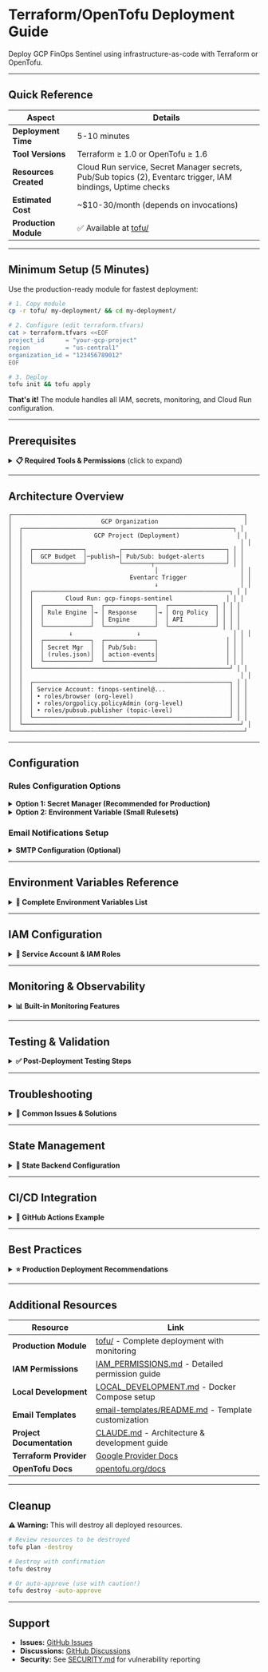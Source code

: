 # Terraform/OpenTofu Deployment Guide

Deploy GCP FinOps Sentinel using infrastructure-as-code with Terraform or OpenTofu.

---

## Quick Reference

| Aspect | Details |
|--------|---------|
| **Deployment Time** | 5-10 minutes |
| **Tool Versions** | Terraform ≥ 1.0 or OpenTofu ≥ 1.6 |
| **Resources Created** | Cloud Run service, Secret Manager secrets, Pub/Sub topics (2), Eventarc trigger, IAM bindings, Uptime checks |
| **Estimated Cost** | ~$10-30/month (depends on invocations) |
| **Production Module** | ✅ Available at [tofu/](../tofu/) |

---

## Minimum Setup (5 Minutes)

Use the production-ready module for fastest deployment:

```bash
# 1. Copy module
cp -r tofu/ my-deployment/ && cd my-deployment/

# 2. Configure (edit terraform.tfvars)
cat > terraform.tfvars <<EOF
project_id      = "your-gcp-project"
region          = "us-central1"
organization_id = "123456789012"
EOF

# 3. Deploy
tofu init && tofu apply
```

**That's it!** The module handles all IAM, secrets, monitoring, and Cloud Run configuration.

---

## Prerequisites

<details>
<summary><b>📋 Required Tools & Permissions</b> (click to expand)</summary>

### Tools Required

| Tool | Version | Purpose |
|------|---------|---------|
| **Terraform** or **OpenTofu** | ≥ 1.0 / ≥ 1.6 | Infrastructure provisioning |
| **gcloud CLI** | Latest | GCP authentication & API enablement |
| **GCP Project** | - | Must have billing enabled |

### GCP APIs to Enable

```bash
gcloud services enable \
  cloudfunctions.googleapis.com \
  cloudbuild.googleapis.com \
  cloudrun.googleapis.com \
  eventarc.googleapis.com \
  artifactregistry.googleapis.com \
  pubsub.googleapis.com \
  cloudresourcemanager.googleapis.com \
  orgpolicy.googleapis.com \
  secretmanager.googleapis.com \
  --project=YOUR_PROJECT_ID
```

### Deployment Service Account Permissions

Your deployment identity (user or service account) needs:

| Role | Purpose | Scope |
|------|---------|-------|
| `roles/run.admin` | Create Cloud Run services | Project |
| `roles/iam.serviceAccountAdmin` | Create service accounts | Project |
| `roles/pubsub.admin` | Create Pub/Sub topics | Project |
| `roles/secretmanager.admin` | Create Secret Manager secrets | Project |
| `roles/resourcemanager.organizationAdmin` | Grant org-level IAM to service account | Organization |
| `roles/eventarc.admin` | Create Eventarc triggers | Project |

</details>

---

## Architecture Overview

```
┌─────────────────────────────────────────────────────────────────┐
│                         GCP Organization                        │
│  ┌───────────────────────────────────────────────────────────┐ │
│  │                    GCP Project (Deployment)                │ │
│  │                                                             │ │
│  │  ┌──────────────┐         ┌─────────────────────────────┐ │ │
│  │  │  GCP Budget  │─publish→│ Pub/Sub: budget-alerts      │ │ │
│  │  └──────────────┘         └────────┬────────────────────┘ │ │
│  │                                     │                       │ │
│  │                              Eventarc Trigger               │ │
│  │                                     ↓                       │ │
│  │  ┌───────────────────────────────────────────────────────┐ │ │
│  │  │         Cloud Run: gcp-finops-sentinel               │ │ │
│  │  │  ┌─────────────┐  ┌──────────────┐  ┌─────────────┐ │ │ │
│  │  │  │ Rule Engine │→ │ Response     │→ │ Org Policy  │ │ │ │
│  │  │  │             │  │ Engine       │  │ API         │ │ │ │
│  │  │  └─────────────┘  └──────────────┘  └─────────────┘ │ │ │
│  │  │          ↓                  ↓                          │ │ │
│  │  │  ┌─────────────┐  ┌──────────────┐                   │ │ │
│  │  │  │ Secret Mgr  │  │ Pub/Sub:     │                   │ │ │
│  │  │  │ (rules.json)│  │ action-events│                   │ │ │
│  │  │  └─────────────┘  └──────────────┘                   │ │ │
│  │  └───────────────────────────────────────────────────────┘ │ │
│  │                                                             │ │
│  │  ┌───────────────────────────────────────────────────────┐ │ │
│  │  │ Service Account: finops-sentinel@...                  │ │ │
│  │  │ • roles/browser (org-level)                           │ │ │
│  │  │ • roles/orgpolicy.policyAdmin (org-level)             │ │ │
│  │  │ • roles/pubsub.publisher (topic-level)                │ │ │
│  │  └───────────────────────────────────────────────────────┘ │ │
│  └─────────────────────────────────────────────────────────────┘ │
└─────────────────────────────────────────────────────────────────┘
```

---

## Configuration

### Rules Configuration Options

<details>
<summary><b>Option 1: Secret Manager (Recommended for Production)</b></summary>

The production module uses Secret Manager for secure, updateable rules:

```hcl
# In tofu/ module - automatically configured
resource "google_secret_manager_secret" "rules_config" {
  secret_id = "finops-sentinel-rules"

  replication {
    automatic = true
  }
}

# Update rules without redeploying:
echo '{"rules":[...]}' | gcloud secrets versions add finops-sentinel-rules --data-file=-
```

**✅ Advantages:**
- Update rules without redeploying Cloud Run
- Automatic versioning and rollback
- Encrypted at rest
- Audit trail via Cloud Logging

</details>

<details>
<summary><b>Option 2: Environment Variable (Small Rulesets)</b></summary>

For simple deployments:

```hcl
resource "google_cloud_run_v2_service" "finops_sentinel" {
  template {
    containers {
      env {
        name  = "RULES_CONFIG"
        value = jsonencode({
          rules = [
            {
              name = "critical_budget_breach"
              conditions = {
                threshold_percent = { operator = ">=", value = 100 }
              }
              actions = [{
                type = "restrict_services"
                target_projects = ["prod-project-1"]
                services = ["compute.googleapis.com"]
              }]
            }
          ]
        })
      }
    }
  }
}
```

**❌ Limitations:**
- Environment variable size limit (32 KB)
- Requires redeployment to update rules
- Less secure (visible in console)

</details>

### Email Notifications Setup

<details>
<summary><b>SMTP Configuration (Optional)</b></summary>

Enable email notifications via environment variables and Secret Manager:

```hcl
resource "google_cloud_run_v2_service" "finops_sentinel" {
  template {
    containers {
      # Public SMTP settings
      env {
        name  = "SMTP_HOST"
        value = "smtp.gmail.com"
      }
      env {
        name  = "SMTP_PORT"
        value = "587"
      }
      env {
        name  = "SMTP_USE_TLS"
        value = "true"
      }
      env {
        name  = "SMTP_FROM_EMAIL"
        value = "finops-alerts@example.com"
      }

      # Sensitive credentials from Secret Manager
      env {
        name = "SMTP_USER"
        value_source {
          secret_key_ref {
            secret  = google_secret_manager_secret.smtp_user.secret_id
            version = "latest"
          }
        }
      }
      env {
        name = "SMTP_PASSWORD"
        value_source {
          secret_key_ref {
            secret  = google_secret_manager_secret.smtp_password.secret_id
            version = "latest"
          }
        }
      }
    }
  }
}
```

**Popular SMTP Providers:**
- **Gmail**: Use App Passwords (not regular password)
- **SendGrid**: Username=`apikey`, password=API key
- **AWS SES**: Get SMTP credentials from SES console
- **Mailgun**: SMTP credentials from Mailgun dashboard

**See:** `email-templates/README.md` for template customization

</details>

---

## Environment Variables Reference

<details>
<summary><b>📝 Complete Environment Variables List</b></summary>

| Variable | Description | Required | Default |
|----------|-------------|----------|---------|
| `ORGANIZATION_ID` | GCP Organization ID | ✅ Yes | - |
| `RULES_CONFIG_PATH` | Path to rules file | ⚠️ If not using `RULES_CONFIG` | `/workspace/rules.json` |
| `RULES_CONFIG` | Rules as JSON/YAML string | ⚠️ If not using `RULES_CONFIG_PATH` | - |
| `ACTION_EVENT_TOPIC` | Pub/Sub topic for action auditing | ❌ No | - |
| `DRY_RUN` | Log actions without executing | ❌ No | `false` |
| `LOG_LEVEL` | Logging verbosity | ❌ No | `INFO` |
| `SMTP_HOST` | SMTP server hostname | ❌ No | - |
| `SMTP_PORT` | SMTP server port | ❌ No | `587` (TLS) |
| `SMTP_USE_TLS` | Enable STARTTLS | ❌ No | `true` |
| `SMTP_USER` | SMTP username | ❌ No | - |
| `SMTP_PASSWORD` | SMTP password | ❌ No | - |
| `SMTP_FROM_EMAIL` | Sender email address | ❌ No | `$SMTP_USER` |
| `TEMPLATE_DIR` | Custom email templates path | ❌ No | `/workspace/email-templates` |

</details>

---

## IAM Configuration

<details>
<summary><b>🔐 Service Account & IAM Roles</b></summary>

The production module automatically creates and configures the service account:

```hcl
# Service account creation
resource "google_service_account" "finops_sentinel" {
  account_id   = "finops-sentinel"
  display_name = "GCP FinOps Sentinel"
  description  = "Service account for budget enforcement"
}

# Organization-level permissions
resource "google_organization_iam_member" "browser" {
  org_id = var.organization_id
  role   = "roles/browser"
  member = "serviceAccount:${google_service_account.finops_sentinel.email}"
}

resource "google_organization_iam_member" "orgpolicy_admin" {
  org_id = var.organization_id
  role   = "roles/orgpolicy.policyAdmin"
  member = "serviceAccount:${google_service_account.finops_sentinel.email}"
}

# Topic-level permission (least privilege)
resource "google_pubsub_topic_iam_member" "publisher" {
  count  = var.enable_action_events ? 1 : 0
  topic  = google_pubsub_topic.action_events[0].name
  role   = "roles/pubsub.publisher"
  member = "serviceAccount:${google_service_account.finops_sentinel.email}"
}
```

**See:** [IAM_PERMISSIONS.md](IAM_PERMISSIONS.md) for detailed permission requirements and troubleshooting

</details>

---

## Monitoring & Observability

<details>
<summary><b>📊 Built-in Monitoring Features</b></summary>

The production module includes comprehensive monitoring:

### Uptime Checks
- HTTP health checks every 15 minutes
- Validates Cloud Run service availability
- Alerts on consecutive failures

### Alert Policies
```hcl
# High error rate alert
resource "google_monitoring_alert_policy" "function_errors" {
  display_name = "FinOps Sentinel - High Error Rate"
  conditions {
    display_name = "Error rate > 5%"
    condition_threshold {
      filter     = "resource.type=\"cloud_run_revision\" AND metric.type=\"run.googleapis.com/request_count\" AND metric.labels.response_code_class=\"5xx\""
      comparison = "COMPARISON_GT"
      threshold_value = 5
      duration   = "300s"
    }
  }
  notification_channels = [var.alert_email]
}

# Failed policy actions
resource "google_monitoring_alert_policy" "failed_actions" {
  display_name = "FinOps Sentinel - Failed Policy Actions"
  conditions {
    display_name = "Policy enforcement failures"
    condition_matched_log {
      filter = <<-EOT
        resource.type="cloud_run_revision"
        resource.labels.service_name="gcp-finops-sentinel"
        jsonPayload.success=false
      EOT
    }
  }
}
```

### Action Event Publishing
Optional Pub/Sub topic for audit trail:
- Every policy action published as structured event
- Includes success/failure status, timestamps, details
- Subscribe for downstream integrations (SIEM, ticketing, analytics)

**See:** [CLAUDE.md - Policy Action Event Publishing](../CLAUDE.md#policy-action-event-publishing)

</details>

---

## Testing & Validation

<details>
<summary><b>✅ Post-Deployment Testing Steps</b></summary>

### 1. Verify Deployment

```bash
# Check Cloud Run service status
gcloud run services describe gcp-finops-sentinel \
  --project=$PROJECT_ID \
  --region=$REGION \
  --format="value(status.conditions)"

# Verify Eventarc trigger
gcloud eventarc triggers describe budget-alerts-trigger \
  --project=$PROJECT_ID \
  --location=$REGION
```

### 2. Publish Test Budget Alert

```bash
# Use the provided script
python scripts/publish-budget-alert-event.py \
  --project-id=$PROJECT_ID \
  --topic=budget-alerts \
  --cost=1200 \
  --budget=1000 \
  --threshold=120

# Or manually with gcloud
gcloud pubsub topics publish budget-alerts \
  --project=$PROJECT_ID \
  --message='{"costAmount":1200,"budgetAmount":1000}' \
  --attribute=billingAccountId=012345-ABCDEF-123456,budgetId=test-budget
```

### 3. Check Logs

```bash
# View Cloud Run logs
gcloud logging read "resource.type=cloud_run_revision AND resource.labels.service_name=gcp-finops-sentinel" \
  --project=$PROJECT_ID \
  --limit=50 \
  --format=json

# View structured action events
gcloud pubsub subscriptions pull finops-action-events-sub \
  --project=$PROJECT_ID \
  --auto-ack \
  --limit=10
```

### 4. Verify Policy Applied (if not dry-run)

```bash
# Check organization policy on target project
gcloud org-policies describe gcp.restrictServiceUsage \
  --project=TARGET_PROJECT_ID \
  --effective
```

</details>

---

## Troubleshooting

<details>
<summary><b>🔧 Common Issues & Solutions</b></summary>

### ❌ Cloud Run Service Not Receiving Events

**Symptoms:** Budget alerts published but service never invoked

**Checklist:**
- [ ] Verify Eventarc trigger exists: `gcloud eventarc triggers list --location=$REGION`
- [ ] Check trigger's service account has `eventarc.eventReceiver` role
- [ ] Confirm budget alerts publishing to correct topic
- [ ] Review Eventarc audit logs for delivery failures

**Fix:**
```bash
# Grant required role
gcloud run services add-iam-policy-binding gcp-finops-sentinel \
  --region=$REGION \
  --member="serviceAccount:$EVENTARC_SA" \
  --role="roles/run.invoker"
```

---

### ❌ Permission Denied Errors

**Symptoms:** `403 Forbidden` or `PERMISSION_DENIED` in logs

**Checklist:**
- [ ] Service account has `roles/browser` at organization level
- [ ] Service account has `roles/orgpolicy.policyAdmin` at organization level
- [ ] IAM policy changes propagated (can take 80+ seconds)
- [ ] Organization ID is correct in environment variable

**Debug:**
```bash
# Verify organization IAM bindings
gcloud organizations get-iam-policy $ORG_ID \
  --flatten="bindings[].members" \
  --filter="bindings.members:serviceAccount:finops-sentinel@$PROJECT_ID.iam.gserviceaccount.com"

# Should show roles/browser and roles/orgpolicy.policyAdmin
```

**See:** [IAM_PERMISSIONS.md - Troubleshooting](IAM_PERMISSIONS.md#troubleshooting-permission-issues)

---

### ❌ Project Discovery Returns 0 Projects

**Symptoms:** `target_labels` matching returns no projects despite labels existing

**Checklist:**
- [ ] Projects have correct labels: `gcloud projects list --filter='labels.env=prod'`
- [ ] Service account has `roles/browser` (required for project listing)
- [ ] Projects are ACTIVE (not pending deletion)
- [ ] Label syntax uses correct format: `{"env": "prod", "team": "backend"}`

**Debug:**
```bash
# Test label discovery with debug script
python scripts/debug-project-discovery.py \
  --labels env=prod team=backend \
  --org $ORG_ID \
  --compare-gcloud \
  --debug
```

**See:** [CLAUDE.md - Debug Project Discovery](../CLAUDE.md#debug-project-discovery-by-labels)

---

### ❌ Rules Not Updating After Secret Change

**Symptoms:** Updated rules in Secret Manager not reflected in enforcement

**Cause:** Cloud Run caches secret values until revision restart

**Fix:**
```bash
# Force new revision deployment (restarts all instances)
gcloud run services update gcp-finops-sentinel \
  --region=$REGION \
  --update-env-vars=FORCE_RESTART=$(date +%s)

# Or wait for next cold start (typically within 15 minutes)
```

---

### ❌ SMTP Email Sending Fails

**Symptoms:** `send_mail` actions fail with connection or authentication errors

**Checklist:**
- [ ] SMTP credentials stored in Secret Manager (not environment variables)
- [ ] Service account has `secretmanager.secretAccessor` role
- [ ] SMTP host/port/TLS settings correct for provider
- [ ] Network egress allowed from Cloud Run (not behind VPC restrictions)

**Gmail-specific:**
- [ ] Using App Password (not account password)
- [ ] 2FA enabled on Google account
- [ ] "Less secure apps" NOT required for App Passwords

**Test locally:**
```bash
# Set DRY_RUN=false to test actual SMTP connection
docker run -e SMTP_HOST=smtp.gmail.com \
  -e SMTP_USER=your-email@gmail.com \
  -e SMTP_PASSWORD=your-app-password \
  -e SMTP_PORT=587 \
  -e DRY_RUN=false \
  gcr.io/your-project/gcp-finops-sentinel:latest
```

</details>

---

## State Management

<details>
<summary><b>💾 State Backend Configuration</b></summary>

### Development (Local State)

```hcl
# No backend configuration - state stored locally
terraform {
  required_version = ">= 1.6"
}
```

**✅ Good for:** Local testing, experimentation
**❌ Avoid for:** Production, team collaboration

---

### Production (GCS Backend)

```hcl
terraform {
  backend "gcs" {
    bucket = "my-terraform-state"
    prefix = "finops-sentinel/prod"
  }
}
```

**Create backend bucket:**
```bash
gsutil mb -p $PROJECT_ID -l $REGION gs://my-terraform-state
gsutil versioning set on gs://my-terraform-state
```

**✅ Good for:** Production, team collaboration, disaster recovery

---

### Terraform Cloud Backend

```hcl
terraform {
  backend "remote" {
    organization = "my-org"
    workspaces {
      name = "finops-sentinel-prod"
    }
  }
}
```

**✅ Good for:** Managed state, built-in locking, remote runs, RBAC

</details>

---

## CI/CD Integration

<details>
<summary><b>🚀 GitHub Actions Example</b></summary>

```yaml
name: Deploy FinOps Sentinel

on:
  push:
    branches: [main]
    paths:
      - 'tofu/**'
      - '.github/workflows/deploy.yml'

jobs:
  deploy:
    runs-on: ubuntu-latest
    permissions:
      contents: read
      id-token: write  # For Workload Identity Federation

    steps:
      - uses: actions/checkout@v4

      - uses: google-github-actions/auth@v2
        with:
          workload_identity_provider: ${{ secrets.WIF_PROVIDER }}
          service_account: ${{ secrets.WIF_SERVICE_ACCOUNT }}

      - uses: opentofu/setup-opentofu@v1
        with:
          tofu_version: 1.6.0

      - name: Terraform Init
        run: tofu init
        working-directory: ./tofu

      - name: Terraform Plan
        run: tofu plan -out=tfplan
        working-directory: ./tofu

      - name: Terraform Apply
        if: github.ref == 'refs/heads/main'
        run: tofu apply tfplan
        working-directory: ./tofu
```

</details>

---

## Best Practices

<details>
<summary><b>⭐ Production Deployment Recommendations</b></summary>

### Security
- ✅ **Use Secret Manager** for rules and SMTP credentials
- ✅ **Grant least privilege** IAM roles (topic-level for Pub/Sub, not project-level)
- ✅ **Enable VPC Service Controls** for sensitive projects
- ✅ **Audit action events** via Pub/Sub subscription to SIEM
- ❌ **Never commit** secrets or `terraform.tfvars` with sensitive data

### Reliability
- ✅ **Use remote state** (GCS or Terraform Cloud)
- ✅ **Enable state locking** to prevent concurrent modifications
- ✅ **Version pin providers** in `versions.tf`
- ✅ **Set up monitoring alerts** for function errors and failed actions
- ✅ **Test in dev environment** before production

### Operations
- ✅ **Separate environments** using workspaces or separate state files
- ✅ **Document rule changes** in CHANGELOG.md
- ✅ **Use dry-run mode** to validate new rules: `DRY_RUN=true`
- ✅ **Subscribe to action events** for observability
- ✅ **Review logs regularly** for unexpected behavior

### Cost Optimization
- ✅ **Use Cloud Run** (pay-per-invocation, not always-on)
- ✅ **Set reasonable concurrency** (default: 80 concurrent requests)
- ✅ **Enable action events** only if needed for auditing
- ✅ **Use Pub/Sub retention** (7 days default) to control storage costs

</details>

---

## Additional Resources

| Resource | Link |
|----------|------|
| **Production Module** | [tofu/](../tofu/) - Complete deployment with monitoring |
| **IAM Permissions** | [IAM_PERMISSIONS.md](IAM_PERMISSIONS.md) - Detailed permission guide |
| **Local Development** | [LOCAL_DEVELOPMENT.md](LOCAL_DEVELOPMENT.md) - Docker Compose setup |
| **Email Templates** | [email-templates/README.md](../email-templates/README.md) - Template customization |
| **Project Documentation** | [CLAUDE.md](../CLAUDE.md) - Architecture & development guide |
| **Terraform Provider** | [Google Provider Docs](https://registry.terraform.io/providers/hashicorp/google/latest/docs) |
| **OpenTofu Docs** | [opentofu.org/docs](https://opentofu.org/docs/) |

---

## Cleanup

**⚠️ Warning:** This will destroy all deployed resources.

```bash
# Review resources to be destroyed
tofu plan -destroy

# Destroy with confirmation
tofu destroy

# Or auto-approve (use with caution!)
tofu destroy -auto-approve
```

---

## Support

- **Issues:** [GitHub Issues](https://github.com/syalioune/gcp-finops-sentinel/issues)
- **Discussions:** [GitHub Discussions](https://github.com/syalioune/gcp-finops-sentinel/discussions)
- **Security:** See [SECURITY.md](../SECURITY.md) for vulnerability reporting
